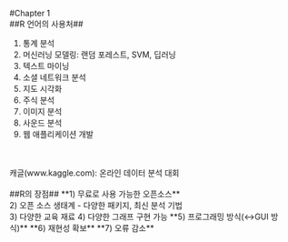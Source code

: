#Chapter 1
<br>
##R 언어의 사용처##
  1) 통계 분석<br>
  2) 머신러닝 모델링: 랜덤 포레스트, SVM, 딥러닝<br>
  3) 텍스트 마이닝<br>
  4) 소셜 네트워크 분석<br>
  5) 지도 시각화<br>
  6) 주식 분석<br>
  7) 이미지 분석<br>
  8) 사운드 분석<br>
  9) 웹 애플리케이션 개발<br>
  <br>
  <br>
  캐글(www.kaggle.com): 온라인 데이터 분석 대회<br>
  <br>
##R의 장점##
  **1) 무료로 사용 가능한 오픈소스**<br>
  2) 오픈 소스 생태계 - 다양한 패키지, 최신 분석 기법<br>
  3) 다양한 교육 재료
  4) 다양한 그래프 구현 가능
  **5) 프로그래밍 방식(↔GUI 방식)**
  **6) 재현성 확보**
  **7) 오류 감소**
  

